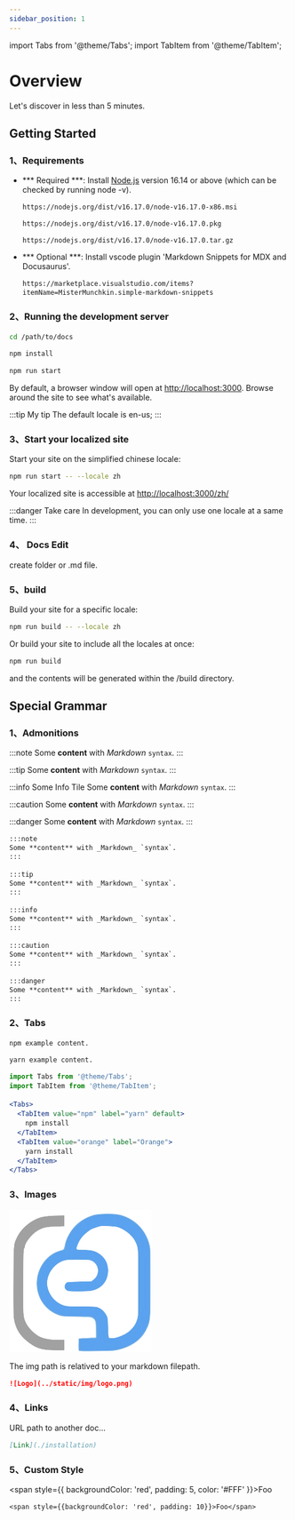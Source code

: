 ```yaml
---
sidebar_position: 1
---
```


import Tabs from '@theme/Tabs';
import TabItem from '@theme/TabItem';

# Overview

Let's discover in less than 5 minutes.

## Getting Started


### 1、Requirements

- *** Required ***: Install [Node.js](https://nodejs.org/en/download/) version 16.14 or above (which can be checked by running node -v). 
  <Tabs>
    <TabItem value="windows" label="Windows" default>

      https://nodejs.org/dist/v16.17.0/node-v16.17.0-x86.msi

    </TabItem>
    <TabItem value="mocos" label="MacOS">

      https://nodejs.org/dist/v16.17.0/node-v16.17.0.pkg

    </TabItem>
    <TabItem value="sourcecode" label="Source Code">

      https://nodejs.org/dist/v16.17.0/node-v16.17.0.tar.gz

    </TabItem>
  </Tabs>
- *** Optional ***: Install vscode plugin 'Markdown Snippets for MDX and Docusaurus'.
  ```
  https://marketplace.visualstudio.com/items?itemName=MisterMunchkin.simple-markdown-snippets
  ```
  

### 2、Running the development server

``` bash
cd /path/to/docs
```

``` bash
npm install
```

``` bash
npm run start
```



By default, a browser window will open at [http://localhost:3000](http://localhost:3000). Browse around the site to see what's available.

:::tip My tip
The default locale is en-us;
:::

### 3、Start your localized site
Start your site on the simplified chinese locale:

``` bash
npm run start -- --locale zh
```

Your localized site is accessible at [http://localhost:3000/zh/](http://localhost:3000/zh/)

:::danger Take care
In development, you can only use one locale at a same time.
:::

### 4、 Docs Edit
create folder or .md file.

### 5、build

Build your site for a specific locale:

``` bash
npm run build -- --locale zh
```

Or build your site to include all the locales at once:
```bash 
npm run build
```

and the contents will be generated within the /build directory.



## Special Grammar

### 1、Admonitions
:::note
Some **content** with _Markdown_ `syntax`. 
:::

:::tip
Some **content** with _Markdown_ `syntax`. 
:::

:::info Some Info Tile
Some **content** with _Markdown_ `syntax`. 
:::

:::caution
Some **content** with _Markdown_ `syntax`. 
:::

:::danger
Some **content** with _Markdown_ `syntax`. 
:::

``` 
:::note
Some **content** with _Markdown_ `syntax`. 
:::

:::tip
Some **content** with _Markdown_ `syntax`. 
:::

:::info
Some **content** with _Markdown_ `syntax`. 
:::

:::caution
Some **content** with _Markdown_ `syntax`. 
:::

:::danger
Some **content** with _Markdown_ `syntax`. 
:::
```


### 2、Tabs
<Tabs>
  <TabItem value="npm" label="npm" default>

    npm example content.

  </TabItem>
  <TabItem value="yarn" label="yarn">

    yarn example content.
    
  </TabItem>
</Tabs>


``` jsx
import Tabs from '@theme/Tabs';
import TabItem from '@theme/TabItem';

<Tabs>
  <TabItem value="npm" label="yarn" default>
    npm install
  </TabItem>
  <TabItem value="orange" label="Orange">
    yarn install
  </TabItem>
</Tabs>
```

### 3、Images


![Logo](./assets/my-image.png)

The img path is relatived to your markdown filepath.
``` markdown
![Logo](../static/img/logo.png)
```

### 4、Links

URL path to another doc...

``` markdown
[Link](./installation)
```


### 5、Custom Style

<span style={{
  backgroundColor: 'red',
  padding: 5,
  color: '#FFF'
}}>Foo</span>

```
<span style={{backgroundColor: 'red', padding: 10}}>Foo</span>
```